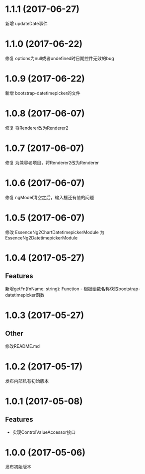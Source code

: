 # 1.1.1 (2017-06-27)

新增 updateDate事件

# 1.1.0 (2017-06-22)

修复 options为null或者undefined时日期控件无效的bug

# 1.0.9 (2017-06-22)

新增 bootstrap-datetimepicker的文件

# 1.0.8 (2017-06-07)

修复 将Renderer改为Renderer2

# 1.0.7 (2017-06-07)

修复 为兼容老项目，将Renderer2改为Renderer

# 1.0.6 (2017-06-07)

修复 ngModel清空之后，输入框还有值的问题

# 1.0.5 (2017-06-07)

修改 EssenceNg2ChartDatetimepickerModule 为 EssenceNg2DatetimepickerModule

# 1.0.4 (2017-05-27)

## Features

新增getFn(fnName: string): Function - 根据函数名称获取bootstrap-datetimepicker函数

# 1.0.3 (2017-05-27)

## Other

修改README.md

# 1.0.2 (2017-05-17)

发布内部私有初始版本

# 1.0.1 (2017-05-08)

## Features

- 实现ControlValueAccessor接口

# 1.0.0 (2017-05-06)

发布初始版本
